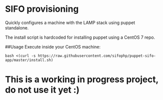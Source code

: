 # SIFO provisioning
Quickly configures a machine with the LAMP stack using puppet standalone.

The install script is hardcoded for installing puppet using a CentOS 7 repo.


##Usage
Execute inside your CentOS machine:

	bash <(curl -s https://raw.githubusercontent.com/sifophp/puppet-sifo-app/master/install.sh)


# This is a working in progress project, do not use it yet :)